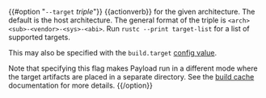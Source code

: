 {{#option "`--target` _triple_"}}
{{actionverb}} for the given architecture. The default is the host
architecture. The general format of the triple is
`<arch><sub>-<vendor>-<sys>-<abi>`. Run `rustc --print target-list` for a
list of supported targets.

This may also be specified with the `build.target`
[config value](../reference/config.html).

Note that specifying this flag makes Payload run in a different mode where the
target artifacts are placed in a separate directory. See the
[build cache](../guide/build-cache.html) documentation for more details.
{{/option}}
